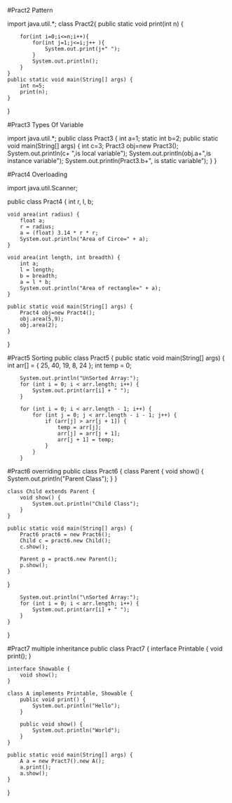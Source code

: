 #Pract2 Pattern

import java.util.*;
class Pract2{
    public static void print(int n) {
        
        for(int i=0;i<=n;i++){
            for(int j=1;j<=i;j++ ){
                System.out.print(j+" ");
            }
            System.out.println();
        }
    }
    public static void main(String[] args) {
        int n=5;
        print(n);
    }
} 

#Pract3 Types Of Variable

import java.util.*;
public class Pract3 {
    int a=1;
    static int b=2;
    public static void main(String[] args) {
        int c=3;
        Pract3 obj=new Pract3();
        System.out.println(c+ ",is local variable");
        System.out.println(obj.a+",is instance variable");
        System.out.println(Pract3.b+", is static variable");
     }
}

#Pract4    Overloading

import java.util.Scanner;

public class Pract4 {
    int r, l, b;

    void area(int radius) {
        float a;
        r = radius;
        a = (float) 3.14 * r * r;
        System.out.println("Area of Circe=" + a);
    }

    void area(int length, int breadth) {
        int a;
        l = length;
        b = breadth;
        a = l * b;
        System.out.println("Area of rectangle=" + a);
    }

    public static void main(String[] args) {
        Pract4 obj=new Pract4();
        obj.area(5,9);
        obj.area(2);
    }
}

#Pract5 Sorting
public class Pract5 {
    public static void main(String[] args) {
        int arr[] = { 25, 40, 19, 8, 24 };
        int temp = 0;

        System.out.println("UnSorted Array:");
        for (int i = 0; i < arr.length; i++) {
            System.out.print(arr[i] + " ");
        }

        for (int i = 0; i < arr.length - 1; i++) {
            for (int j = 0; j < arr.length - i - 1; j++) {
                if (arr[j] > arr[j + 1]) {
                    temp = arr[j];
                    arr[j] = arr[j + 1];
                    arr[j + 1] = temp;
                }
            }
        }

#Pract6 overriding
public class Pract6 {
    class Parent {
        void show() {
            System.out.println("Parent Class");
        }
    }

    class Child extends Parent {
        void show() {
            System.out.println("Child Class");
        }
    }

    public static void main(String[] args) {
        Pract6 pract6 = new Pract6(); 
        Child c = pract6.new Child(); 
        c.show();

        Parent p = pract6.new Parent(); 
        p.show();
    }
}

        System.out.println("\nSorted Array:");
        for (int i = 0; i < arr.length; i++) {
            System.out.print(arr[i] + " ");
        }
    }
}

#Pract7 multiple inheritance
public class Pract7 {
    interface Printable {
        void print();
    }

    interface Showable {
        void show();
    }

    class A implements Printable, Showable {
        public void print() {
            System.out.println("Hello");
        }

        public void show() {
            System.out.println("World");
        }
    }

    public static void main(String[] args) {
        A a = new Pract7().new A(); 
        a.print();
        a.show();
    }
}

